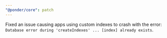 ```yaml
---
"@ponder/core": patch
---
```


Fixed an issue causing apps using custom indexes to crash with the error: `Database error during 'createIndexes' ... [index] already exists`.

